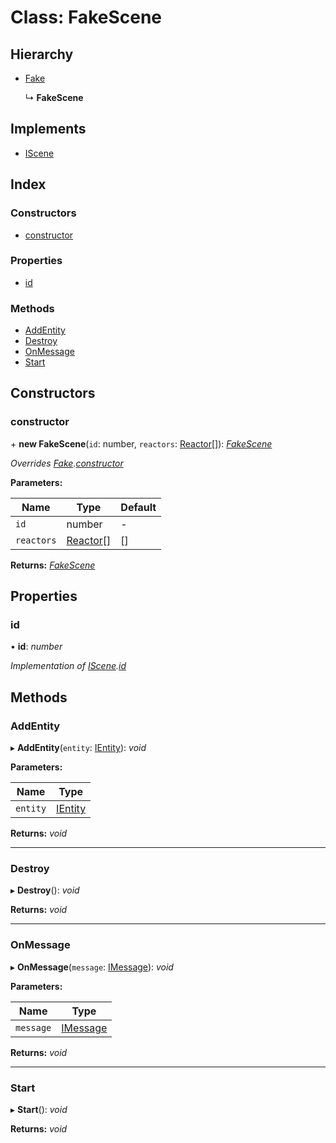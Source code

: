 
# Class: FakeScene

## Hierarchy

* [Fake](_fake_fake_.fake.md)

  ↳ **FakeScene**

## Implements

* [IScene](../interfaces/_scene_iscene_.iscene.md)

## Index

### Constructors

* [constructor](_fake_scene_.fakescene.md#constructor)

### Properties

* [id](_fake_scene_.fakescene.md#id)

### Methods

* [AddEntity](_fake_scene_.fakescene.md#addentity)
* [Destroy](_fake_scene_.fakescene.md#destroy)
* [OnMessage](_fake_scene_.fakescene.md#onmessage)
* [Start](_fake_scene_.fakescene.md#start)

## Constructors

###  constructor

\+ **new FakeScene**(`id`: number, `reactors`: [Reactor](_fake_reactor_.reactor.md)[]): *[FakeScene](_fake_scene_.fakescene.md)*

*Overrides [Fake](_fake_fake_.fake.md).[constructor](_fake_fake_.fake.md#constructor)*

**Parameters:**

Name | Type | Default |
------ | ------ | ------ |
`id` | number | - |
`reactors` | [Reactor](_fake_reactor_.reactor.md)[] | [] |

**Returns:** *[FakeScene](_fake_scene_.fakescene.md)*

## Properties

###  id

• **id**: *number*

*Implementation of [IScene](../interfaces/_scene_iscene_.iscene.md).[id](../interfaces/_scene_iscene_.iscene.md#id)*

## Methods

###  AddEntity

▸ **AddEntity**(`entity`: [IEntity](../interfaces/_entity_ientity_.ientity.md)): *void*

**Parameters:**

Name | Type |
------ | ------ |
`entity` | [IEntity](../interfaces/_entity_ientity_.ientity.md) |

**Returns:** *void*

___

###  Destroy

▸ **Destroy**(): *void*

**Returns:** *void*

___

###  OnMessage

▸ **OnMessage**(`message`: [IMessage](../interfaces/_message_imessage_.imessage.md)): *void*

**Parameters:**

Name | Type |
------ | ------ |
`message` | [IMessage](../interfaces/_message_imessage_.imessage.md) |

**Returns:** *void*

___

###  Start

▸ **Start**(): *void*

**Returns:** *void*
